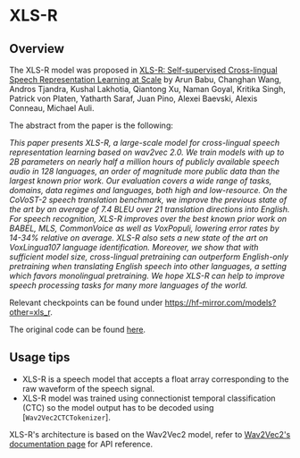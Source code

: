 <!--Copyright 2021 The HuggingFace Team. All rights reserved.

Licensed under the Apache License, Version 2.0 (the "License"); you may not use this file except in compliance with
the License. You may obtain a copy of the License at

http://www.apache.org/licenses/LICENSE-2.0

Unless required by applicable law or agreed to in writing, software distributed under the License is distributed on
an "AS IS" BASIS, WITHOUT WARRANTIES OR CONDITIONS OF ANY KIND, either express or implied. See the License for the
specific language governing permissions and limitations under the License.

⚠️ Note that this file is in Markdown but contain specific syntax for our doc-builder (similar to MDX) that may not be
rendered properly in your Markdown viewer.

-->

# XLS-R

## Overview

The XLS-R model was proposed in [XLS-R: Self-supervised Cross-lingual Speech Representation Learning at Scale](https://arxiv.org/abs/2111.09296) by Arun Babu, Changhan Wang, Andros Tjandra, Kushal Lakhotia, Qiantong Xu, Naman
Goyal, Kritika Singh, Patrick von Platen, Yatharth Saraf, Juan Pino, Alexei Baevski, Alexis Conneau, Michael Auli.

The abstract from the paper is the following:

*This paper presents XLS-R, a large-scale model for cross-lingual speech representation learning based on wav2vec 2.0.
We train models with up to 2B parameters on nearly half a million hours of publicly available speech audio in 128
languages, an order of magnitude more public data than the largest known prior work. Our evaluation covers a wide range
of tasks, domains, data regimes and languages, both high and low-resource. On the CoVoST-2 speech translation
benchmark, we improve the previous state of the art by an average of 7.4 BLEU over 21 translation directions into
English. For speech recognition, XLS-R improves over the best known prior work on BABEL, MLS, CommonVoice as well as
VoxPopuli, lowering error rates by 14-34% relative on average. XLS-R also sets a new state of the art on VoxLingua107
language identification. Moreover, we show that with sufficient model size, cross-lingual pretraining can outperform
English-only pretraining when translating English speech into other languages, a setting which favors monolingual
pretraining. We hope XLS-R can help to improve speech processing tasks for many more languages of the world.*

Relevant checkpoints can be found under https://hf-mirror.com/models?other=xls_r.

The original code can be found [here](https://github.com/pytorch/fairseq/tree/master/fairseq/models/wav2vec).

## Usage tips

- XLS-R is a speech model that accepts a float array corresponding to the raw waveform of the speech signal.
- XLS-R model was trained using connectionist temporal classification (CTC) so the model output has to be decoded using
  [`Wav2Vec2CTCTokenizer`].

<Tip>

XLS-R's architecture is based on the Wav2Vec2 model, refer to [Wav2Vec2's documentation page](wav2vec2) for API reference.

</Tip>